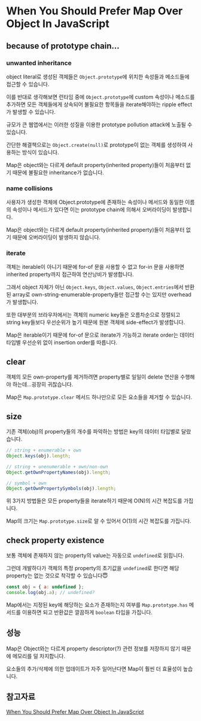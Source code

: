 # When You Should Prefer Map Over Object In JavaScript

## because of prototype chain...

### unwanted inheritance

object literal로 생성된 객체들은 `Object.prototype`에 위치한 속성들과 메소드들에 접근할 수 있습니다.

이를 반대로 생각해보면 런타임 중에 `Object.prototype`에 custom 속성이나 메소드를 추가하면 모든 객체들에게 상속되어 불필요한 항목들을 iterate해야하는 ripple effect가 발생할 수 있습니다.

규모가 큰 웹앱에서는 이러한 성질을 이용한 prototype pollution attack에 노출될 수 있습니다.

간단한 해결책으로는 `Object.create(null)`로 prototype이 없는 객체를 생성하여 사용하는 방식이 있습니다.

Map은 object와는 다르게 default property(inherited property)들이 처음부터 없기 때문에 불필요한 inheritance가 없습니다.

### name collisions

사용자가 생성한 객체에 Object.prototype에 존재하는 속성이나 메서드와 동일한 이름의 속성이나 메서드가 있다면 이는 prototype chain에 의해서 오버라이딩이 발생합니다.

Map은 object와는 다르게 default property(inherited property)들이 처음부터 없기 때문에 오버라이딩이 발생하지 않습니다.

### iterate

객체는 iterable이 아니기 때문에 for-of 문을 사용할 수 없고 for-in 문을 사용하면 inherited property까지 접근하여 연산낭비가 발생합니다.

그래서 object 자체가 아닌 `Object.keys`, `Object.values`, `Object.entries`에서 반환된 array로 own-string-enumerable-property들만 접근할 수는 있지만 overhead가 발생합니다.

또한 대부분의 브라우저에서는 객체의 numeric key들은 오름차순으로 정렬되고 string key들보다 우선순위가 높기 때문에 원본 객체에 side-effect가 발생합니다.

Map은 iterable이기 때문에 for-of 문으로 iterate가 가능하고 iterate order는 데이터 타입별 우선순위 없이 insertion order를 따릅니다.

## clear

객체의 모든 own-property를 제거하려면 property별로 일일이 delete 연산을 수행해야 하는데...굉장히 귀찮습니다.

Map은 `Map.prototype.clear` 메서드 하나만으로 모든 요소들을 제거할 수 있습니다.

## size

기존 객체(obj)의 property들의 개수를 파악하는 방법은 key의 데이터 타입별로 달랐습니다.

```js
// string + enumerable + own
Object.keys(obj).length;

// string + unenumerable + own/non-own
Object.getOwnPropertyNames(obj).length;

// symbol + own
Object.getOwnPropertySymbols(obj).length;
```

위 3가지 방법들은 모든 property들을 iterate하기 때문에 O(N)의 시간 복잡도를 가집니다.

Map의 크기는 `Map.prototype.size`로 알 수 있어서 O(1)의 시간 복잡도를 가집니다.

## check property existence

보통 객체에 존재하지 않는 property의 value는 자동으로 `undefined`로 읽힙니다.

그런데 개발하다가 객체의 특정 property의 초기값을 `undefined`로 한다면 해당 property는 없는 것으로 착각할 수 있습니다😇

```js
const obj = { a: undefined };
console.log(obj.a); // undefined?
```

Map에서는 지정된 key에 해당하는 요소가 존재하는지 여부를 `Map.prototype.has` 메서드를 이용하면 되고 반환값은 깔끔하게 `boolean` 타입을 가집니다.

## 성능

Map은 Object와는 다르게 property descriptor(?) 관련 정보를 저장하지 않기 때문에 메모리를 덜 차지합니다.

요소들의 추가/삭제에 의한 업데이트가 자주 일어난다면 Map이 훨씬 더 효율성이 높습니다.

## 참고자료

[When You Should Prefer Map Over Object In JavaScript](https://www.zhenghao.io/posts/object-vs-map)
